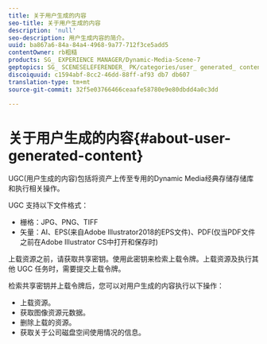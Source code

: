 ```yaml
---
title: 关于用户生成的内容
seo-title: 关于用户生成的内容
description: 'null'
seo-description: 用户生成内容的简介。
uuid: ba867a6-84a-84a4-4968-9a77-712f3ce5add5
contentOwner: rb粗糙
products: SG_ EXPERIENCE MANAGER/Dynamic-Media-Scene-7
geptopics: SG_ SCENESELEFERENDER_ PK/categories/user_ generated_ content
discoiquuid: c1594abf-8cc2-46dd-88ff-af93 db7 db607
translation-type: tm+mt
source-git-commit: 32f5e03766466ceaafe58780e9e80dbdd4a0c3dd

---
```



# 关于用户生成的内容{#about-user-generated-content}

UGC(用户生成的内容)包括将资产上传至专用的Dynamic Media经典存储存储库和执行相关操作。

UGC 支持以下文件格式：

* 栅格：JPG、PNG、TIFF
* 矢量：AI、EPS(来自Adobe Illustrator2018的EPS文件)、PDF(仅当PDF文件之前在Adobe Illustrator CS中打开和保存时)

上载资源之前，请获取共享密钥。使用此密钥来检索上载令牌。上载资源及执行其他 UGC 任务时，需要提交上载令牌。

检索共享密钥并上载令牌后，您可以对用户生成的内容执行以下操作：

* 上载资源。
* 获取图像资源元数据。
* 删除上载的资源。
* 获取关于公司磁盘空间使用情况的信息。

